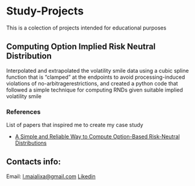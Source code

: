# Study-Projects
This is a colection of projects intended for educational purposes

## Computing Option Implied Risk Neutral Distribution

Interpolated and extrapolated the volatility smile data using a cubic spline function that is “clamped” at the endpoints to avoid processing-induced violations of no-arbitragerestrictions, and created a python code that followed a simple technique for computing RNDs given suitable implied volatility smile

### References

List of papers that inspired me to create my case study 
- [A Simple and Reliable Way to Compute Option-Based Risk-Neutral Distributions](https://www.newyorkfed.org/medialibrary/media/research/staff_reports/sr677.pdf)


## Contacts info:
Email: l.maialixa@gmail.com
[Likedin](https://www.linkedin.com/in/lucasmaialixa/)




